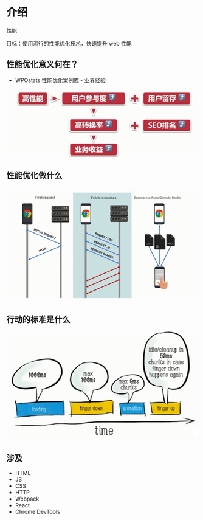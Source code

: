 # 介绍

性能

<!-- 平凡程序和大牛程序员、架构师的分水岭 -->

目标：使用流行的性能优化技术，快速提升 web 性能

## 性能优化意义何在？

- WPOstats 性能优化案例库 - 业界经验

![01_124619.png](./img/01_124619.png)

## 性能优化做什么

![01_124739.png](./img/01_124739.png)

## 行动的标准是什么

![01_124819.png](./img/01_124819.png)

## 涉及

- HTML
- JS
- CSS
- HTTP
- Webpack
- React
- Chrome DevTools
